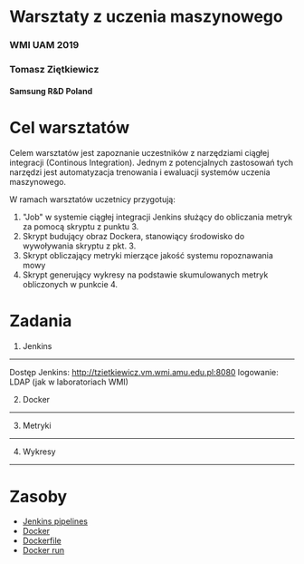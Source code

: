 # Warsztaty z uczenia maszynowego
### WMI UAM 2019
### Tomasz Ziętkiewicz
#### Samsung R&D Poland

Cel warsztatów
==============
Celem warsztatów jest zapoznanie uczestników z narzędziami ciągłej integracji (Continous Integration).
Jednym z potencjalnych zastosowań tych narzędzi jest automatyzacja trenowania i ewaluacji systemów uczenia maszynowego.

W ramach warsztatów uczetnicy przygotują:
1. "Job" w systemie ciągłej integracji Jenkins służący do obliczania metryk za pomocą skryptu z punktu 3.
2. Skrypt budujący obraz Dockera, stanowiący środowisko do wywoływania skryptu z pkt. 3.
3. Skrypt obliczający metryki mierzące jakość systemu ropoznawania mowy
4. Skrypt generujący wykresy na podstawie skumulowanych metryk obliczonych w punkcie 4.

Zadania
=======

1. Jenkins
---------
Dostęp
Jenkins: http://tzietkiewicz.vm.wmi.amu.edu.pl:8080
logowanie: LDAP (jak w laboratoriach WMI)

2. Docker
---------


3. Metryki
----------


4. Wykresy
----------



Zasoby
=========

* [Jenkins pipelines](https://jenkins.io/doc/book/pipeline/)
* [Docker](https://docs.docker.com/get-started/)
* [Dockerfile](https://docs.docker.com/engine/reference/builder/)
* [Docker run](https://docs.docker.com/engine/reference/run/)


